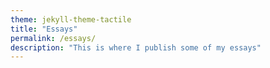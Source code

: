 ```yaml
---
theme: jekyll-theme-tactile
title: "Essays"
permalink: /essays/
description: "This is where I publish some of my essays"
---
```



<script src="https://utteranc.es/client.js"
        repo="https://github.com/maximilianweinhold/maximilianweinhold.github.io.git"
        issue-term="pathname"
        theme="github-light"
        crossorigin="anonymous"
        async>
</script>
